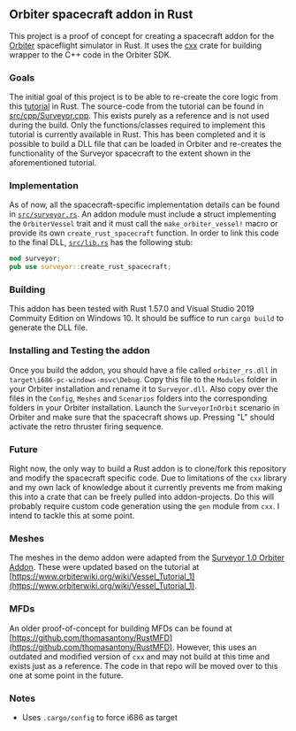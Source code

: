 ## Orbiter spacecraft addon in Rust

This project is a proof of concept for creating a spacecraft addon for the [Orbiter](https://github.com/orbitersim/orbiter) spaceflight simulator in Rust. It uses the [cxx](https://www.cxx.rs) crate for building wrapper to the C++ code in the Orbiter SDK. 

### Goals

The initial goal of this project is to be able to re-create the core logic from this [tutorial](https://www.orbiterwiki.org/wiki/Vessel_Tutorial_1) in Rust. The source-code from the tutorial can be found in [src/cpp/Surveyor.cpp](src/cpp/Surveyor.cpp). This exists purely as a reference and is not used during the build. Only the functions/classes required to implement this tutorial is currently available in Rust. This has been completed and it is possible to build a DLL file that can be loaded in Orbiter and re-creates the functionality of the Surveyor spacecraft to the extent shown in the aforementioned tutorial.

### Implementation
As of now, all the spacecraft-specific implementation details can be found in [`src/surveyor.rs`](src/surveyor.rs). An addon module must include a struct implementing the `OrbiterVessel` trait and it must call the `make_orbiter_vessel!` macro or provide its own `create_rust_spacecraft` function. In order to link this code to the final DLL, [`src/lib.rs`](src/lib.rs) has the following stub:

```rust
mod surveyor;
pub use surveyor::create_rust_spacecraft;
```

### Building

This addon has been tested with Rust 1.57.0 and Visual Studio 2019 Commuity Edition on Windows 10. It should be suffice to run `cargo build` to generate the DLL file.

### Installing and Testing the addon

Once you build the addon, you should have a file called `orbiter_rs.dll` in `target\i686-pc-windows-msvc\Debug`. Copy this file to the `Modules` folder in your Orbiter installation and rename it to `Surveyor.dll`. Also copy over the files in the `Config`, `Meshes` and `Scenarios` folders into the corresponding folders in your Orbiter installation. Launch the `SurveyorInOrbit` scenario in Orbiter and make sure that the spacecraft shows up. Pressing "L" should activate the retro thruster firing sequence.

### Future

Right now, the only way to build a Rust addon is to clone/fork this repository and modify the spacecraft specific code. Due to limitations of the `cxx` library and my own lack of knowledge about it currently prevents me from making this into a crate that can be freely pulled into addon-projects. Do this will probably require custom code generation using the `gen` module from `cxx`. I intend to tackle this at some point.

### Meshes

The meshes in the demo addon were adapted from the [Surveyor 1.0 Orbiter Addon](https://www.orbithangar.com/showAddon.php?id=e69853be-2dd6-4b37-a5df-fe6827c01cae). These were updated based on the tutorial at [https://www.orbiterwiki.org/wiki/Vessel_Tutorial_1](https://www.orbiterwiki.org/wiki/Vessel_Tutorial_1).

### MFDs

An older proof-of-concept for building MFDs can be found at [https://github.com/thomasantony/RustMFD](https://github.com/thomasantony/RustMFD). However, this uses an outdated and modified version of `cxx` and may not build at this time and exists just as a reference. The code in that repo will be moved over to this one at some point in the future.

### Notes
- Uses `.cargo/config` to force i686 as target

